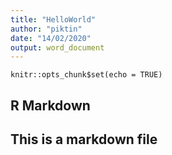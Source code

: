```yaml
---
title: "HelloWorld"
author: "piktin"
date: "14/02/2020"
output: word_document
---
```


```{r setup, include=FALSE}
knitr::opts_chunk$set(echo = TRUE)
```

## R Markdown
## This is a markdown file
